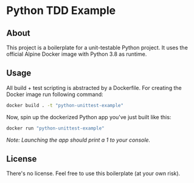 # Python TDD Example

## About
This project is a boilerplate for a unit-testable Python project.
It uses the official Alpine Docker image with Python 3.8 as runtime.

## Usage
All build + test scripting is abstracted by a Dockerfile.
For creating the Docker image run following command:

```sh
docker build . -t "python-unittest-example"
```

Now, spin up the dockerized Python app you've just built like this:

```sh
docker run "python-unittest-example"
```

*Note: Launching the app should print a 1 to your console.*

## License
There's no license. Feel free to use this boilerplate (at your own risk).
